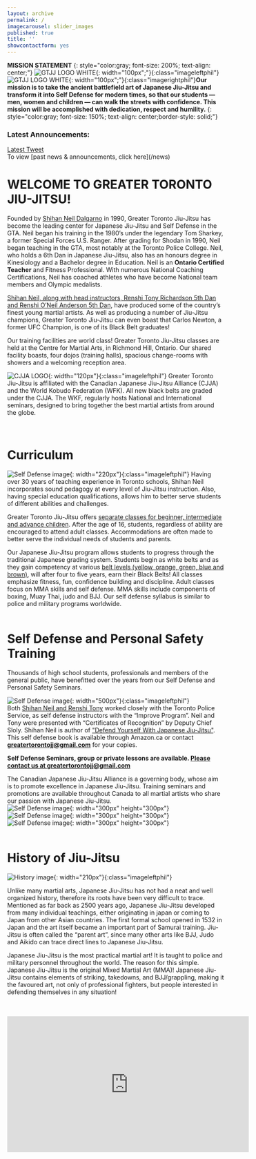 ```yaml
---
layout: archive
permalink: /
imagecarousel: slider_images
published: true
title: ''
showcontactform: yes
---
```



<strong>**MISSION STATEMENT**</strong>
{: style="color:gray; font-size: 200%; text-align: center;"}
![GTJJ LOGO WHITE](images/GTJJlogowhite.jpg){: width="100px";"}{:class="imageleftphil"}![GTJJ LOGO WHITE](images/GTJJlogowhite.jpg){: width="100px";"}{:class="imagerightphil"}**Our mission is to take the ancient battlefield art of Japanese Jiu-Jitsu and transform it into Self Defense for modern times, so that our students — men, women and children — can walk the streets with confidence. This mission will be accomplished with dedication, respect and humility.**
{: style="color:gray; font-size: 150%; text-align: center;border-style: solid;"}

### Latest Announcements:
<div>
<a class="twitter-timeline" data-width="1000" data-tweet-limit="1" href="https://twitter.com/gtjjnews?ref_src=twsrc%5Etfw">Latest Tweet</a>
<script async="" src="https://platform.twitter.com/widgets.js" charset="utf-8"></script>
</div>
To view [past news & announcements, click here](/news)


# WELCOME TO GREATER TORONTO JIU-JITSU!
Founded by [Shihan Neil Dalgarno](/Instructors) in 1990, Greater Toronto Jiu-Jitsu has become the leading center for Japanese Jiu-Jitsu and Self Defense in the GTA. Neil began his training in the 1980’s under the legendary Tom Sharkey, a former Special Forces U.S. Ranger. After grading for Shodan in 1990, Neil began teaching in the GTA, most notably at the Toronto Police College. Neil, who holds a 6th Dan in Japanese Jiu-Jitsu, also has an honours degree in Kinesiology and a Bachelor degree in Education. Neil is an **Ontario Certified Teacher** and Fitness Professional. With numerous National Coaching Certifications, Neil has coached athletes who have become National team members and Olympic medalists.

[Shihan Neil, along with head instructors, Renshi Tony Richardson  5th Dan and Renshi O’Neil Anderson 5th Dan](/Instructors), have produced some of the country’s finest young martial artists. As well as producing a number of Jiu-Jitsu champions, Greater Toronto Jiu-Jitsu can even boast that Carlos Newton, a former UFC Champion, is one of its Black Belt graduates!

Our training facilities are world class! Greater Toronto Jiu-Jitsu classes are held at the Centre for Martial Arts, in Richmond Hill, Ontario. Our shared facility boasts, four dojos (training halls), spacious change-rooms with showers and a welcoming reception area.


![CJJA LOGO](images/CJJAlogo.jpg){: width="120px"}{:class="imageleftphil"}
Greater Toronto Jiu-Jitsu is affiliated with the Canadian Japanese Jiu-Jitsu Alliance (CJJA) and the World Kobudo Federation (WFK). All new black belts are graded under the CJJA. The WKF, regularly hosts National and International seminars, designed to bring together the best martial artists from around the globe.
<br><br><br>


# Curriculum
![Self Defense image](/images/trophystudent.jpg){: width="220px"}{:class="imageleftphil"}
Having over 30 years of teaching experience in Toronto schools, Shihan Neil incorporates sound pedagogy at every level of Jiu-Jitsu instruction. Also, having special education qualifications, allows him to better serve students of different abilities and challenges.

Greater Toronto Jiu-Jitsu offers [separate classes for beginner, intermediate and advance children](/Schedule). After the age of 16, students, regardless of ability are encouraged to attend adult classes. Accommodations are often made to better serve the individual needs of students and parents.

Our Japanese Jiu-Jitsu program allows students to progress through the traditional Japanese grading system. Students begin as white belts and as they gain competency at various [belt levels (yellow, orange, green, blue and brown)](/Syllabus), will after four to five years, earn their Black Belts! All classes emphasize fitness, fun, confidence building and discipline. Adult classes focus on MMA skills and self defense. MMA skills include components of boxing, Muay Thai, judo and BJJ. Our self defense syllabus is similar to police and military programs worldwide.
<br>
<br>

# Self Defense and Personal Safety Training


Thousands of high school students, professionals and members of the general public, have benefitted over the years from our Self Defense and Personal Safety Seminars.

![Self Defense image](/images/slefdefence.jpg){: width="500px"}{:class="imageleftphil"}<br>
Both [Shihan Neil and Renshi Tony](/Instructors) worked closely with the Toronto Police Service, as self defense instructors with the “Improve Program”. Neil and Tony were presented with “Certificates of Recognition” by Deputy Chief Sloly.
Shihan Neil is author of ["Defend Yourself With Japanese Jiu-Jitsu"](https://www.amazon.ca/dp/0228801060/ref=cm_sw_r_cp_apa_i_HjqUCb0PM39YQ). This self defense book is available through Amazon.ca or contact **greatertorontojj@gmail.com** for your copies.


**Self Defense Seminars, group or private lessons are available. [Please contact us at greatertorontojj@gmail.com](/contact)**

The Canadian Japanese Jiu-Jitsu Alliance is a governing body, whose aim is to promote excellence in Japanese Jiu-Jitsu. Training seminars and promotions are available throughout Canada to all martial artists who share our passion with Japanese Jiu-Jitsu.
<br>![Self Defense image](/images/selfdefence1.jpg){: width="300px" height="300px"}     ![Self Defense image](/images/Selfdefence3.jpg){: width="300px" height="300px"}     ![Self Defense image](/images/selfdefence2.jpg){: width="300px" height="300px"}
<br>
<br>

# History of Jiu-Jitsu
![History image](/images/Samurai.png){: width="210px"}{:class="imageleftphil"}

Unlike many martial arts, Japanese Jiu-Jitsu has not had a neat and well organized history, therefore its roots have been very difficult to trace. Mentioned as far back as 2500 years ago, Japanese Jiu-Jitsu developed from many individual teachings, either originating in japan or coming to Japan from other Asian countries. The first formal school opened in 1532 in Japan and the art itself became an important part of Samurai training. Jiu-Jitsu is often called the “parent art”, since many other arts like BJJ, Judo and Aikido can trace direct lines to Japanese Jiu-Jitsu.

Japanese Jiu-Jitsu is the most practical martial art! It is taught to police and military personnel throughout the world. The reason for this simple. Japanese Jiu-Jitsu is the original Mixed Martial Art (MMA)!
Japanese Jiu-Jitsu contains elements of striking, takedowns, and BJJ/grappling, making it the favoured art, not only of professional fighters, but people interested in defending themselves in any situation!

<br>
<br>
<iframe width="560" height="315" src="https://www.youtube.com/embed/39MV6JOP4XI" frameborder="0"></iframe>

<br>
<br>
<br>
<br>
<br>
